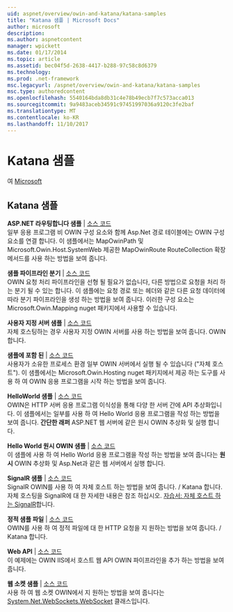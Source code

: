 ```yaml
---
uid: aspnet/overview/owin-and-katana/katana-samples
title: "Katana 샘플 | Microsoft Docs"
author: microsoft
description: 
ms.author: aspnetcontent
manager: wpickett
ms.date: 01/17/2014
ms.topic: article
ms.assetid: bec04f5d-2638-4417-b288-97c58c8d6379
ms.technology: 
ms.prod: .net-framework
msc.legacyurl: /aspnet/overview/owin-and-katana/katana-samples
msc.type: authoredcontent
ms.openlocfilehash: 5540164bda8db31c4e78b49ecb7f7c573acca013
ms.sourcegitcommit: 9a9483aceb34591c97451997036a9120c3fe2baf
ms.translationtype: MT
ms.contentlocale: ko-KR
ms.lasthandoff: 11/10/2017
---
```

<a name="katana-samples"></a>Katana 샘플
====================
여 [Microsoft](https://github.com/microsoft)

## <a name="katana-samples"></a>Katana 샘플

**ASP.NET 라우팅합니다 샘플** | [소스 코드](http://aspnet.codeplex.com/sourcecontrol/latest#Samples/Katana/AspNetRoutes/ReadMe.txt)  
일부 응용 프로그램 비 OWIN 구성 요소와 함께 Asp.Net 경로 테이블에는 OWIN 구성 요소를 연결 합니다. 이 샘플에서는 MapOwinPath 및 Microsoft.Owin.Host.SystemWeb 제공한 MapOwinRoute RouteCollection 확장 메서드를 사용 하는 방법을 보여 줍니다.

**샘플 파이프라인 분기** | [소스 코드](http://aspnet.codeplex.com/sourcecontrol/latest#Samples/Katana/BranchingPipelines/ReadMe.txt)  
OWIN 요청 처리 파이프라인을 선형 될 필요가 없습니다, 다른 방법으로 요청을 처리 하는 분기 될 수 있는 합니다. 이 샘플에는 요청 경로 또는 헤더와 같은 다른 요청 데이터에 따라 분기 파이프라인을 생성 하는 방법을 보여 줍니다. 이러한 구성 요소는 Microsoft.Owin.Mapping nuget 패키지에서 사용할 수 있습니다.

**사용자 지정 서버 샘플** | [소스 코드](http://aspnet.codeplex.com/sourcecontrol/latest#Samples/Katana/CustomServer/MyCustomServer/CustomServer.cs)   
자체 호스팅하는 경우 사용자 지정 OWIN 서버를 사용 하는 방법을 보여 줍니다. OWIN 합니다.

**샘플에 포함 된** | [소스 코드](http://aspnet.codeplex.com/sourcecontrol/latest#Samples/Katana/Embedded/ReadMe.txt)  
사용자가 소유한 프로세스 환경 일부 OWIN 서버에서 실행 될 수 있습니다 (&quot;자체 호스트&quot;). 이 샘플에서는 Microsoft.Owin.Hosting nuget 패키지에서 제공 하는 도구를 사용 하 여 OWIN 응용 프로그램을 시작 하는 방법을 보여 줍니다.

**HelloWorld 샘플** | [소스 코드](http://aspnet.codeplex.com/sourcecontrol/latest#Samples/Katana/HelloWorld/ReadMe.txt)  
OWIN은 HTTP 서버 응용 프로그램 이식성을 통해 다양 한 서버 간에 API 추상화입니다. 이 샘플에서는 일부를 사용 하 여 Hello World 응용 프로그램을 작성 하는 방법을 보여 줍니다. **간단한 래퍼** ASP.NET 웹 서버에 같은 원시 OWIN 추상화 및 실행 합니다.

**Hello World 원시 OWIN 샘플** | [소스 코드](http://aspnet.codeplex.com/sourcecontrol/latest#Samples/Katana/HelloWorldRawOwin/ReadMe.txt)  
이 샘플에 사용 하 여 Hello World 응용 프로그램을 작성 하는 방법을 보여 줍니다는 **원시** OWIN 추상화 및 Asp.Net과 같은 웹 서버에서 실행 합니다.

**SignalR 샘플** | [소스 코드](http://aspnet.codeplex.com/sourcecontrol/latest#Samples/Katana/SignalR/Program.cs)  
SignalR OWIN를 사용 하 여 자체 호스트 하는 방법을 보여 줍니다. / Katana 합니다. 자체 호스팅을 SignalR에 대 한 자세한 내용은 참조 하십시오. [자습서: 자체 호스트 하는 SignalR](../../../signalr/overview/deployment/tutorial-signalr-self-host.md)합니다.

**정적 샘플 파일** | [소스 코드](http://aspnet.codeplex.com/sourcecontrol/latest#Samples/Katana/StaticFilesSample/Startup.cs)   
OWIN를 사용 하 여 정적 파일에 대 한 HTTP 요청을 지 원하는 방법을 보여 줍니다. / Katana 합니다.

**Web API** | [소스 코드](http://aspnet.codeplex.com/sourcecontrol/latest#Samples/Katana/WebApi/ReadMe.txt)   
이 예제에는 OWIN IIS에서 호스트 웹 API OWIN 파이프라인을 추가 하는 방법을 보여 줍니다.

**웹 소켓 샘플** | [소스 코드](http://aspnet.codeplex.com/sourcecontrol/latest#Samples/Katana/WebSocketSample/WebSocketServer/Startup.cs)   
사용 하 여 웹 소켓 OWIN에서 지 원하는 방법을 보여 줍니다는 [System.Net.WebSockets.WebSocket](https://msdn.microsoft.com/en-us/library/system.net.websockets.websocket(v=vs.110).aspx) 클래스입니다.
